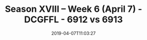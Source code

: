 ---
title: Season XVIII – Week 6 (April 7) - DCGFFL - 6912 vs 6913
teams_score:
- team: 6912
  score:
- team: 6913
  score: 19
mvp: JC Adams (Purple), Stu Shaginaw (Black)
game-ball: ''
sportsperson: ''
season: 16
week: 6
date: '2019-04-07T11:03:27'
pageid: season-xviii-week-6-april-8-6912-vs-6913
---